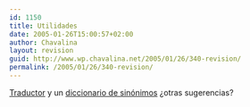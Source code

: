 ```yaml
---
id: 1150
title: Utilidades
date: 2005-01-26T15:00:57+02:00
author: Chavalina
layout: revision
guid: http://www.wp.chavalina.net/2005/01/26/340-revision/
permalink: /2005/01/26/340-revision/
---
```

<a href="http://www.elmundo.es/traductor/" target="_blank">Traductor</a> y un <a href="http://www.lenguaje.com/herramientas/tesauro/default.htm" target="_blank">diccionario de sinónimos</a> ¿otras sugerencias?